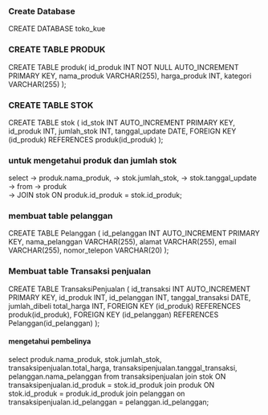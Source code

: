 ### Create Database
CREATE DATABASE toko_kue

### CREATE TABLE PRODUK
CREATE TABLE produk(
     id_produk INT NOT NULL AUTO_INCREMENT PRIMARY KEY,
     nama_produk VARCHAR(255),
     harga_produk INT,
     kategori VARCHAR(255)
);

### CREATE TABLE STOK
CREATE TABLE stok (
    id_stok INT AUTO_INCREMENT PRIMARY KEY,
    id_produk INT,
    jumlah_stok INT,
    tanggal_update DATE,
    FOREIGN KEY (id_produk) REFERENCES produk(id_produk)
);

### untuk mengetahui produk dan jumlah stok
 select 
    -> produk.nama_produk,
    -> stok.jumlah_stok,
    -> stok.tanggal_update
    -> from
    -> produk                                                   
    -> JOIN stok ON produk.id_produk = stok.id_produk;

### membuat table pelanggan
CREATE TABLE Pelanggan (
    id_pelanggan INT AUTO_INCREMENT PRIMARY KEY,
    nama_pelanggan VARCHAR(255),
    alamat VARCHAR(255),
    email VARCHAR(255),
    nomor_telepon VARCHAR(20)
);

### Membuat table Transaksi penjualan
CREATE TABLE TransaksiPenjualan (
    id_transaksi INT AUTO_INCREMENT PRIMARY KEY,
    id_produk INT,
    id_pelanggan INT,
    tanggal_transaksi DATE,
    jumlah_dibeli
    total_harga INT,
    FOREIGN KEY (id_produk) REFERENCES produk(id_produk),
    FOREIGN KEY (id_pelanggan) REFERENCES Pelanggan(id_pelanggan)
);

    
#### mengetahui pembelinya
select 
     produk.nama_produk,
     stok.jumlah_stok,
     transaksipenjualan.total_harga,
     transaksipenjualan.tanggal_transaksi,
     pelanggan.nama_pelanggan
     from transaksipenjualan
     join stok ON transaksipenjualan.id_produk = stok.id_produk
     join produk ON stok.id_produk = produk.id_produk
     join pelanggan on transaksipenjualan.id_pelanggan = pelanggan.id_pelanggan;
